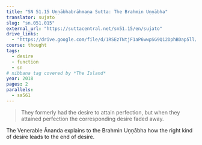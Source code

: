 ```yaml
---
title: "SN 51.15 Uṇṇābhabrāhmaṇa Sutta: The Brahmin Uṇṇābha"
translator: sujato
slug: "sn.051.015"
external_url: "https://suttacentral.net/sn51.15/en/sujato"
drive_links:
  - "https://drive.google.com/file/d/1RSEzTNtjF1aP6wwpSG9Q12DphBDap5ll/view?usp=drivesdk"
course: thought
tags:
  - desire
  - function
  - sn
# nibbana tag covered by *The Island*
year: 2018
pages: 2
parallels:
  - sa561
---
```


> They formerly had the desire to attain perfection, but when they attained perfection the corresponding desire faded away.

The Venerable Ānanda explains to the Brahmin Uṇṇābha how the right kind of desire leads to the end of desire.
